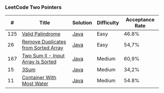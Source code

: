 ### LeetCode Two Pointers


| #   | Title | Solution                         | Difficulty | Acceptance Rate |
|-----| ----- |----------------------------------|------------|-----------------|
| 125 |[Valid Palindrome](https://leetcode.com/problems/valid-palindrome)| [Java](ValidPalindrome.java) | Easy       | 46.8%           |
| 26  |[Remove Duplicates from Sorted Array](https://leetcode.com/problems/remove-duplicates-from-sorted-array)| [Java](RemoveDuplicatesFromSortedArray.java) | Easy       | 54,7%           |
| 167 |[Two Sum II - Input Array Is Sorted](https://leetcode.com/problems/two-sum-ii-input-array-is-sorted)| [Java](TwoSumTwoInputArrayIsSorted.java) | Medium     | 60,9%           |
| 15  |[3Sum](https://leetcode.com/problems/3sum)| [Java](ThreeSum.java) | Medium     | 34,2%           |
| 11  |[Container With Most Water](https://leetcode.com/problems/container-with-most-water)| [Java](ContainerWithMostWater.java) | Medium     | 54.8%           |
